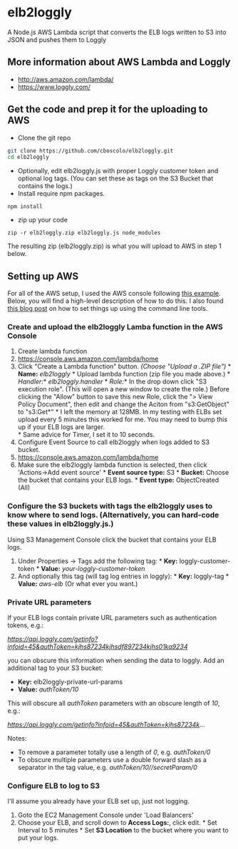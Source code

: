 # elb2loggly
A Node.js AWS Lambda script that converts the ELB logs written to S3 into JSON and pushes them to Loggly

## More information about AWS Lambda and Loggly
  * http://aws.amazon.com/lambda/
  * https://www.loggly.com/

## Get the code and prep it for the uploading to AWS
* Clone the git repo
```bash
git clone https://github.com/cboscolo/elb2loggly.git
cd elb2loggly
```
* Optionally, edit elb2loggly.js with proper Loggly customer token and optional log tags. (You can set these as tags on the S3 Bucket that contains the logs.)
* Install require npm packages.
```
npm install
```
* zip up your code
```
zip -r elb2loggly.zip elb2loggly.js node_modules
```
The resulting zip (elb2loggly.zip) is what you will upload to AWS in step 1 below.

## Setting up AWS
For all of the AWS setup, I used the AWS console following [this example](http://docs.aws.amazon.com/lambda/latest/dg/getting-started-amazons3-events.html).  Below, you will find a high-level description of how to do this.  I also found [this blog post](http://alestic.com/2014/11/aws-lambda-cli) on how to set things up using the command line tools.

### Create and upload the elb2loggly Lamba function in the AWS Console
1. Create lambda function
  1. https://console.aws.amazon.com/lambda/home
  2. Click "Create a Lambda function" button. *(Choose "Upload a .ZIP file")*
    * **Name:** *elb2loggly*
    * Upload lambda function (zip file you made above.)
    * **Handler*:** *elb2loggly.handler*
    * **Role*:** In the drop down click "S3 execution role". (This will open a new window to create the role.) Before clicking the "Allow" button to save this new Role, click the "> View Policy Document", then edit and change the Aciton from "s3:GetObject" to "s3:Get*"
    * I left the memory at 128MB.  In my testing with ELBs set upload every 5 minutes this worked for me.  You may need to bump this up if your ELB logs are larger.  
    * Same advice for Timer, I set it to 10 seconds.
2. Configure Event Source to call elb2loggly when logs added to S3 bucket.
  1. https://console.aws.amazon.com/lambda/home
  2. Make sure the elb2loggly lambda function is selected, then click 'Actions->Add event source'
    * **Event source type:** S3
    * **Bucket:** Choose the bucket that contains your ELB logs.
    * **Event type:** ObjectCreated (All)

### Configure the S3 buckets with tags the elb2loggly uses to know where to send logs. (Alternatively, you can hard-code these values in elb2loggly.js.)
Using S3 Management Console click the bucket that contains your ELB logs.
  1. Under Properties -> Tags add the following tag:
    * **Key:** loggly-customer-token
    * **Value:** *your-loggly-customer-token*
  2. And optionally this tag (will tag log entries in loggly):
    * **Key:** loggly-tag
    * **Value:** *aws-elb* (Or what ever you want.)

### Private URL parameters
If your ELB logs contain private URL parameters such as authentication tokens, e.g.:
   
  *https://api.loggly.com/getinfo?infoid=45&authToken=kjhs87234kjhsdf897234kjhs01ka9234*
   
you can obscure this information when sending the data to loggly. Add an additional tag to your S3 bucket:
  * **Key:** elb2loggly-private-url-params
  * **Value:** *authToken/10*

This will obscure all *authToken* parameters with an obscure length of *10*, e.g.:
  
  *https://api.loggly.com/getinfo?infoid=45&authToken=kjhs87234k...*

Notes:
  * To remove a parameter totally use a length of *0*, e.g. *authToken/0*
  * To obscure multiple parameters use a double forward slash as a separator in the tag value, e.g. *authToken/10//secretParam/0*

### Configure ELB to log to S3
I'll assume you already have your ELB set up, just not logging.
  1. Goto the EC2 Management Console under 'Load Balancers'
  2. Choose your ELB, and scroll down to **Access Logs:**, click edit.
    * Set Interval to 5 minutes
    * Set **S3 Location** to the bucket where you want to put your logs.
